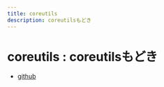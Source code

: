 ```yaml
---
title: coreutils
description: coreutilsもどき
---
```


# coreutils : coreutilsもどき

- [github](https://github.com/yamader/coreutils.git)

